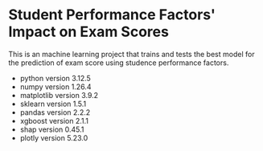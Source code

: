 # Student Performance Factors' Impact on Exam Scores

This is an machine learning project that trains and tests the best model for the prediction of exam score using studence performance factors.

- python version 3.12.5
- numpy version 1.26.4
- matplotlib version 3.9.2
- sklearn version 1.5.1
- pandas version 2.2.2
- xgboost version 2.1.1
- shap version 0.45.1
- plotly version 5.23.0
